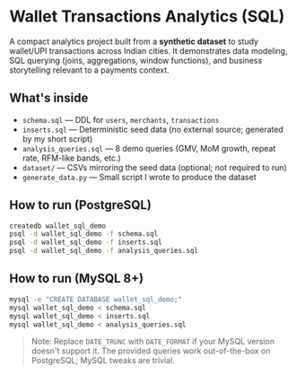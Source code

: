 # Wallet Transactions Analytics (SQL)
A compact analytics project built from a **synthetic dataset** to study wallet/UPI transactions across Indian cities. It demonstrates data modeling, SQL querying (joins, aggregations, window functions), and business storytelling relevant to a payments context.

## What's inside
- `schema.sql` — DDL for `users`, `merchants`, `transactions`
- `inserts.sql` — Deterministic seed data (no external source; generated by my short script)
- `analysis_queries.sql` — 8 demo queries (GMV, MoM growth, repeat rate, RFM-like bands, etc.)
- `dataset/` — CSVs mirroring the seed data (optional; not required to run)
- `generate_data.py` — Small script I wrote to produce the dataset

## How to run (PostgreSQL)
```bash
createdb wallet_sql_demo
psql -d wallet_sql_demo -f schema.sql
psql -d wallet_sql_demo -f inserts.sql
psql -d wallet_sql_demo -f analysis_queries.sql
```

## How to run (MySQL 8+)
```bash
mysql -e "CREATE DATABASE wallet_sql_demo;"
mysql wallet_sql_demo < schema.sql
mysql wallet_sql_demo < inserts.sql
mysql wallet_sql_demo < analysis_queries.sql
```
> Note: Replace `DATE_TRUNC` with `DATE_FORMAT` if your MySQL version doesn't support it. The provided queries work out-of-the-box on PostgreSQL; MySQL tweaks are trivial.
